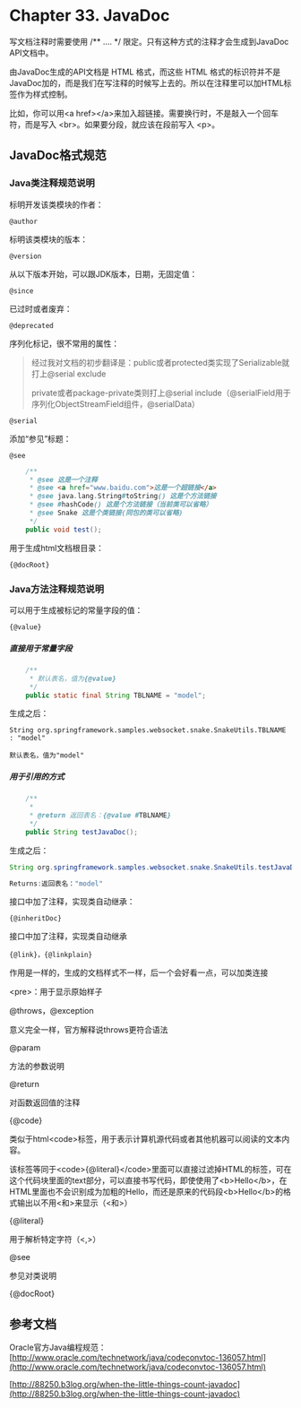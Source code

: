 # Chapter 33. JavaDoc

写文档注释时需要使用 /\*\* .... \*/ 限定。只有这种方式的注释才会生成到JavaDoc API文档中。

由JavaDoc生成的API文档是 HTML 格式，而这些 HTML 格式的标识符并不是 JavaDoc加的，而是我们在写注释的时候写上去的。所以在注释里可以加HTML标签作为样式控制。

比如，你可以用&lt;a href&gt;&lt;/a&gt;来加入超链接。需要换行时，不是敲入一个回车符，而是写入 &lt;br&gt;。如果要分段，就应该在段前写入 &lt;p&gt;。

## JavaDoc格式规范

### Java类注释规范说明

标明开发该类模块的作者：

`@author`

标明该类模块的版本：

`@version`

从以下版本开始，可以跟JDK版本，日期，无固定值：

`@since`

已过时或者废弃：

`@deprecated`

序列化标记，很不常用的属性：

> 经过我对文档的初步翻译是：public或者protected类实现了Serializable就打上@serial exclude
>
> private或者package-private类则打上@serial include（@serialField用于序列化ObjectStreamField组件，@serialData）

`@serial`

添加“参见”标题：

`@see`

```java
    /**
     * @see 这是一个注释
     * @see <a href="www.baidu.com">这是一个超链接</a>
     * @see java.lang.String#toString() 这是个方法链接
     * @see #hashCode() 这是个方法链接（当前类可以省略）
     * @see Snake 这是个类链接(同包的类可以省略)
     */
    public void test();
```

用于生成html文档根目录：

`{@docRoot}`

### Java方法注释规范说明

可以用于生成被标记的常量字段的值：

`{@value}`

##### 直接用于常量字段

```java
    /**
     * 默认表名，值为{@value}
     */
    public static final String TBLNAME = "model";
```

生成之后：

```
String org.springframework.samples.websocket.snake.SnakeUtils.TBLNAME : "model"

默认表名，值为"model"
```

##### 用于引用的方式

```java
    /**
     * 
     * @return 返回表名：{@value #TBLNAME}
     */
    public String testJavaDoc();
```

生成之后：

```java
String org.springframework.samples.websocket.snake.SnakeUtils.testJavaDoc()

Returns:返回表名："model"
```

接口中加了注释，实现类自动继承：

```
{@inheritDoc}
```

接口中加了注释，实现类自动继承

```
{@link}，{@linkplain}
```

作用是一样的，生成的文档样式不一样，后一个会好看一点，可以加类连接

&lt;pre&gt;：用于显示原始样子

@throws，@exception

意义完全一样，官方解释说throws更符合语法

@param

方法的参数说明

@return

对函数返回值的注释

{@code}

类似于html&lt;code&gt;标签，用于表示计算机源代码或者其他机器可以阅读的文本内容。

该标签等同于&lt;code&gt;{@literal}&lt;/code&gt;里面可以直接过滤掉HTML的标签，可在这个代码块里面的text部分，可以直接书写代码，即使使用了&lt;b&gt;Hello&lt;/b&gt;，在HTML里面也不会识别成为加粗的Hello，而还是原来的代码段&lt;b&gt;Hello&lt;/b&gt;的格式输出以不用&lt;和&gt;来显示（&lt;和&gt;）

{@literal}

用于解析特定字符（&lt;,&gt;）

@see

参见对类说明

{@docRoot}

## 参考文档

Oracle官方Java编程规范：[http://www.oracle.com/technetwork/java/codeconvtoc-136057.html](http://www.oracle.com/technetwork/java/codeconvtoc-136057.html)

[http://88250.b3log.org/when-the-little-things-count-javadoc](http://88250.b3log.org/when-the-little-things-count-javadoc)

